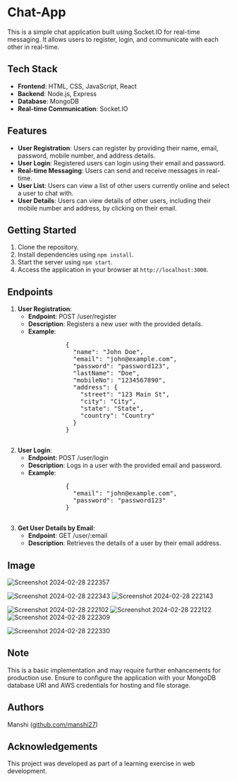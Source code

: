 
<h1>Chat-App</h1>

<p>This is a simple chat application built using Socket.IO for real-time messaging. It allows users to register, login, and communicate with each other in real-time.</p>

<h2>Tech Stack</h2>
<ul>
  <li><strong>Frontend</strong>: HTML, CSS, JavaScript, React</li>
  <li><strong>Backend</strong>: Node.js, Express</li>
  <li><strong>Database</strong>: MongoDB</li>
  <li><strong>Real-time Communication</strong>: Socket.IO</li>
</ul>

<h2>Features</h2>
<ul>
  <li><strong>User Registration</strong>: Users can register by providing their name, email, password, mobile number, and address details.</li>
  <li><strong>User Login</strong>: Registered users can login using their email and password.</li>
  <li><strong>Real-time Messaging</strong>: Users can send and receive messages in real-time.</li>
  <li><strong>User List</strong>: Users can view a list of other users currently online and select a user to chat with.</li>
  <li><strong>User Details</strong>: Users can view details of other users, including their mobile number and address, by clicking on their email.</li>
</ul>

<h2>Getting Started</h2>
<ol>
  <li>Clone the repository.</li>
  <li>Install dependencies using <code>npm install</code>.</li>
  <li>Start the server using <code>npm start</code>.</li>
  <li>Access the application in your browser at <code>http://localhost:3000</code>.</li>
</ol>

<h2>Endpoints</h2>
<ol>
  <li>
    <strong>User Registration</strong>:
    <ul>
      <li><strong>Endpoint</strong>: POST /user/register</li>
      <li><strong>Description</strong>: Registers a new user with the provided details.</li>
      <li><strong>Example</strong>:<br>
        <pre>
          {
            "name": "John Doe",
            "email": "john@example.com",
            "password": "password123",
            "lastName": "Doe",
            "mobileNo": "1234567890",
            "address": {
              "street": "123 Main St",
              "city": "City",
              "state": "State",
              "country": "Country"
            }
          }
        </pre>
      </li>
    </ul>
  </li>
  <li>
    <strong>User Login</strong>:
    <ul>
      <li><strong>Endpoint</strong>: POST /user/login</li>
      <li><strong>Description</strong>: Logs in a user with the provided email and password.</li>
      <li><strong>Example</strong>:<br>
        <pre>
          {
            "email": "john@example.com",
            "password": "password123"
          }
        </pre>
      </li>
    </ul>
  </li>
  <li>
    <strong>Get User Details by Email</strong>:
    <ul>
      <li><strong>Endpoint</strong>: GET /user/:email</li>
      <li><strong>Description</strong>: Retrieves the details of a user by their email address.</li>
    </ul>
  </li>
</ol>
<h2>Image</h2>




![Screenshot 2024-02-28 222357](https://github.com/manshikumari12/chat-app-/assets/119393324/a89f2fa5-48a8-4d2d-a4be-85018f597f24)

![Screenshot 2024-02-28 222343](https://github.com/manshikumari12/chat-app-/assets/119393324/c2538c1e-4edd-4340-9247-6edb3c7f6699)
![Screenshot 2024-02-28 222143](https://github.com/manshikumari12/chat-app-/assets/119393324/09c6ff9a-2ad8-4746-b8d4-4e8c93762558)

![Screenshot 2024-02-28 222102](https://github.com/manshikumari12/chat-app-/assets/119393324/e5dd1bb6-1d93-4848-a877-b0bf248513f9)
![Screenshot 2024-02-28 222122](https://github.com/manshikumari12/chat-app-/assets/119393324/5a588b8b-fc0e-4c67-8a04-faabaa7289f1)
![Screenshot 2024-02-28 222309](https://github.com/manshikumari12/chat-app-/assets/119393324/1cd50b98-114d-4af8-a6c4-63cd83e29b7a)

![Screenshot 2024-02-28 222330](https://github.com/manshikumari12/chat-app-/assets/119393324/c3bddfc7-73a0-4533-b378-d1745d4d9375)


<h2>Note</h2>

<p>This is a basic implementation and may require further enhancements for production use. Ensure to configure the application with your MongoDB database URI and AWS credentials for hosting and file storage.</p>

<h2>Authors</h2>
<p>Manshi (<a href="https://github.com/manshikumari12">github.com/manshi27</a>)</p>

<h2>Acknowledgements</h2>
<p>This project was developed as part of a learning exercise in web development.</p>

